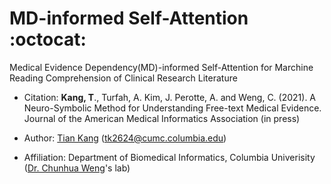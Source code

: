 # MD-informed Self-Attention :octocat: 
Medical Evidence Dependency(MD)-informed Self-Attention for Marchine Reading Comprehension of Clinical Research Literature

* Citation: **Kang, T**., Turfah, A. Kim, J. Perotte, A. and Weng, C. (2021). A Neuro-Symbolic Method for Understanding Free-text Medical Evidence. Journal of the American Medical Informatics Association (in press)

* Author: [Tian Kang](http://www.tiankangnlp.com)  (tk2624@cumc.columbia.edu)  
* Affiliation: Department of Biomedical Informatics, Columbia Univerisity ([Dr. Chunhua Weng](http://people.dbmi.columbia.edu/~chw7007/)'s lab)   
